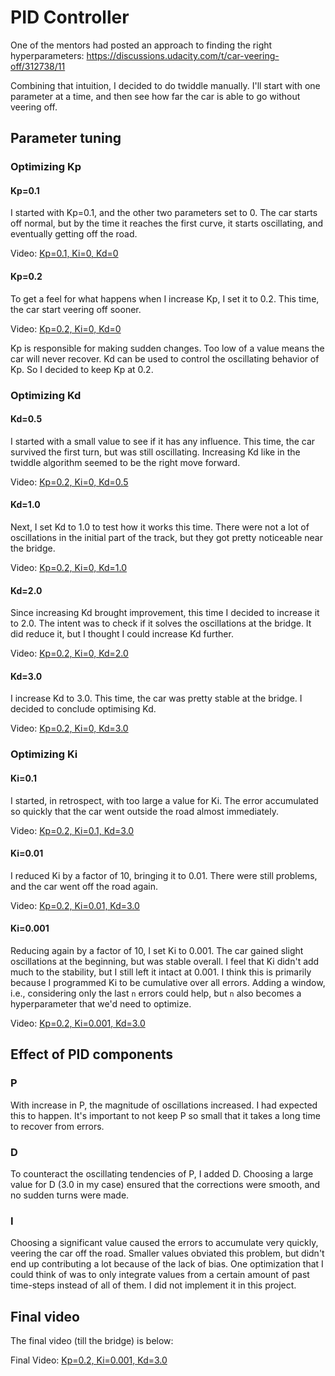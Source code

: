 # PID Controller

One of the mentors had posted an approach to finding the right hyperparameters: https://discussions.udacity.com/t/car-veering-off/312738/11

Combining that intuition, I decided to do twiddle manually. I'll start with one parameter at a time, and then see how far the car is able to go without veering off.

## Parameter tuning

### Optimizing Kp

#### Kp=0.1
I started with Kp=0.1, and the other two parameters set to 0. The car starts off normal, but by the time it reaches the first curve, it starts oscillating, and eventually getting off the road.

Video: [Kp=0.1, Ki=0, Kd=0](videos/Kp1.mp4)

#### Kp=0.2

To get a feel for what happens when I increase Kp, I set it to 0.2. This time, the car start veering off sooner.

Video: [Kp=0.2, Ki=0, Kd=0](videos/Kp2.mp4)

Kp is responsible for making sudden changes. Too low of a value means the car will never recover. Kd can be used to control the oscillating behavior of Kp. So I decided to keep Kp at 0.2.

### Optimizing Kd

#### Kd=0.5

I started with a small value to see if it has any influence. This time, the car survived the first turn, but was still oscillating. Increasing Kd like in the twiddle algorithm seemed to be the right move forward.

Video: [Kp=0.2, Ki=0, Kd=0.5](videos/Kd1.mp4)

#### Kd=1.0

Next, I set Kd to 1.0 to test how it works this time. There were not a lot of oscillations in the initial part of the track, but they got pretty noticeable near the bridge.

Video: [Kp=0.2, Ki=0, Kd=1.0](videos/Kd2.mp4)

#### Kd=2.0

Since increasing Kd brought improvement, this time I decided to increase it to 2.0. The intent was to check if it solves the oscillations at the bridge. It did reduce it, but I thought I could increase Kd further.

Video: [Kp=0.2, Ki=0, Kd=2.0](videos/Kd3.mp4)

#### Kd=3.0

I increase Kd to 3.0. This time, the car was pretty stable at the bridge. I decided to conclude optimising Kd.

Video: [Kp=0.2, Ki=0, Kd=3.0](videos/Kd4.mp4)

### Optimizing Ki

#### Ki=0.1

I started, in retrospect, with too large a value for Ki. The error accumulated so quickly that the car went outside the road almost immediately.

Video: [Kp=0.2, Ki=0.1, Kd=3.0](videos/Ki1.mp4)

#### Ki=0.01

I reduced Ki by a factor of 10, bringing it to 0.01. There were still problems, and the car went off the road again.

Video: [Kp=0.2, Ki=0.01, Kd=3.0](videos/Ki2.mp4)

#### Ki=0.001

Reducing again by a factor of 10, I set Ki to 0.001. The car gained slight oscillations at the beginning, but was stable overall. I feel that Ki didn't add much to the stability, but I still left it intact at 0.001. I think this is primarily because I programmed Ki to be cumulative over all errors. Adding a window, i.e., considering only the last `n` errors could help, but `n` also becomes a hyperparameter that we'd need to optimize.

Video: [Kp=0.2, Ki=0.001, Kd=3.0](videos/Ki3.mp4)

## Effect of PID components

### P

With increase in P, the magnitude of oscillations increased. I had expected this to happen. It's important to not keep P so small that it takes a long time to recover from errors.

### D

To counteract the oscillating tendencies of P, I added D. Choosing a large value for D (3.0 in my case) ensured that the corrections were smooth, and no sudden turns were made.

### I

Choosing a significant value caused the errors to accumulate very quickly, veering the car off the road. Smaller values obviated this problem, but didn't end up contributing a lot because of the lack of bias. One optimization that I could think of was to only integrate values from a certain amount of past time-steps instead of all of them. I did not implement it in this project.

## Final video

The final video (till the bridge) is below:

Final Video: [Kp=0.2, Ki=0.001, Kd=3.0](videos/Ki3.mp4)
